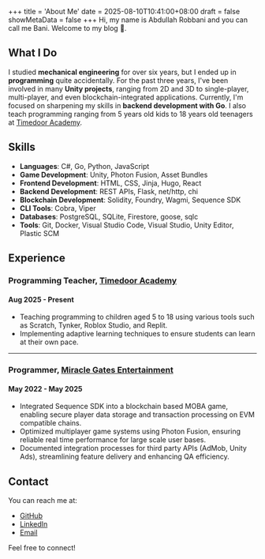 +++
title = 'About Me'
date = 2025-08-10T10:41:00+08:00
draft = false
showMetaData = false
+++
Hi, my name is Abdullah Robbani and you can call me Bani. Welcome to my blog 👋.

## What I Do

I studied **mechanical engineering** for over six years, but I ended up in **programming** quite accidentally. For the past three years, I've been involved in many **Unity projects**, ranging from 2D and 3D to single-player, multi-player, and even blockchain-integrated applications. Currently, I'm focused on sharpening my skills in **backend development with Go**. I also teach programming ranging from 5 years old kids to 18 years old teenagers at [Timedoor Academy](https://timedooracademy.com/).

## Skills

- **Languages**: C#, Go, Python, JavaScript
- **Game Development**: Unity, Photon Fusion, Asset Bundles
- **Frontend Development**: HTML, CSS, Jinja, Hugo, React
- **Backend Development**: REST APIs, Flask, net/http, chi
- **Blockchain Development**: Solidity, Foundry, Wagmi, Sequence SDK
- **CLI Tools**: Cobra, Viper
- **Databases**: PostgreSQL, SQLite, Firestore, goose, sqlc
- **Tools**: Git, Docker, Visual Studio Code, Visual Studio, Unity Editor, Plastic SCM

## Experience

### Programming Teacher, [Timedoor Academy](https://timedooracademy.com/)

#### Aug 2025 - Present

- Teaching programming to children aged 5 to 18 using various tools such as Scratch, Tynker, Roblox Studio, and Replit.
- Implementing adaptive learning techniques to ensure students can learn at their own pace.

___

### Programmer, [Miracle Gates Entertainment](https://main.miraclegates.com/)

#### May 2022 - May 2025

- Integrated Sequence SDK into a blockchain based MOBA game, enabling secure player data storage and transaction processing on EVM compatible chains.  
- Optimized multiplayer game systems using Photon Fusion, ensuring reliable real time performance for large scale user bases.  
- Documented integration processes for third party APIs (AdMob, Unity Ads), streamlining feature delivery and enhancing QA efficiency.

## Contact

You can reach me at:

- [GitHub](https://github.com/babanini95)
- [LinkedIn](https://linkedin.com/in/arobbani)
- [Email](mailto:arobbanii5@gmail.com)

Feel free to connect!
